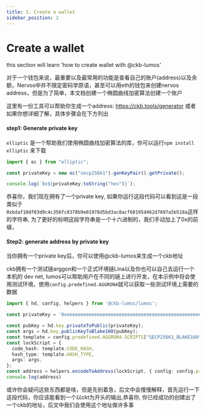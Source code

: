 ```yaml
---
title: 3. Create a wallet 
sidebar_position: 2
---
```


# Create a wallet 
this section will learn 'how to create wallet with @ckb-lumos'

对于一个钱包来说，最重要以及最常用的功能是查看自己的账户(address)以及余额，Nervos中并不限定密码学原语，甚至可以用eth的钱包来创建nervos address，但是为了简单，本文档创建一个椭圆曲线加密算法创建一个账户

这里有一份工具可以帮助你生成一个address: https://ckb.tools/generator 或者如果你想详细了解，具体步骤会在下方列出

#### step1: Generate private key
`elliptic` 是一个帮助我们使用椭圆曲线加密算法的库，你可以运行`npm install elliptic` 来下载

``` ts
import { ec } from "elliptic";

const privateKey = new ec("secp256k1").genKeyPair().getPrivate();

console.log(`0x${privateKey.toString("hex")}`);
```

恭喜你，我们现在拥有了一个private key, 如果你运行这段代码可以看到这是一段类似于`0xbdaf10df03d9c4c356fc8378b9e01978d5bd3ac8acf68195d462d7697a5b518a`这样的字符串, 为了更好的标明这段字符串是一个十六进制的，我们手动加上了0x的前缀，

#### Step2: generate address by private key

当你拥有一个private key后，你可以使用@ckb-lumos来生成一个ckb地址

ckb拥有一个测试链arggon和一个正式环境链Lina以及你也可以自己去运行一个本机的 dev net, lumos可以帮助用户在不同的链上进行开发，在本示例中将会使用测试环境，使用`config.predefined.AGGRON4`就可以获取一些测试环境上需要的数据

``` ts
import { hd, config, helpers } from '@ckb-lumos/lumos';

const privateKey = '0xeeeeeeeeeeeeeeeeeeeeeeeeeeeeeeeeeeeeeeeeeeeeeeeeeeeeeeeeeeeeeeee' // your private key

const pubKey = hd.key.privateToPublic(privateKey);
const args = hd.key.publicKeyToBlake160(pubKey);
const template = config.predefined.AGGRON4.SCRIPTS["SECP256K1_BLAKE160"]!;
const lockScript = {
  code_hash: template.CODE_HASH,
  hash_type: template.HASH_TYPE,
  args: args,
};
const address = helpers.encodeToAddress(lockScript, { config: config.predefined.LINA });
console.log(address)
```
或许你会疑问这些东西都是啥，但是先别着急，后文中会慢慢解释，首先运行一下这段代码，你应该能看到一个以ckt为开头的输出,恭喜你, 你已经成功的创建出了一个ckb的地址，后文中我们会使用这个地址做许多事
